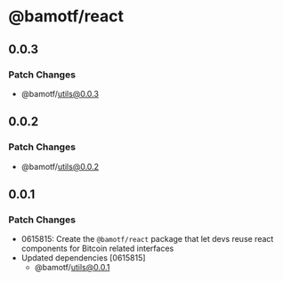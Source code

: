 # @bamotf/react

## 0.0.3

### Patch Changes

- @bamotf/utils@0.0.3

## 0.0.2

### Patch Changes

- @bamotf/utils@0.0.2

## 0.0.1

### Patch Changes

- 0615815: Create the `@bamotf/react` package that let devs reuse react
  components for Bitcoin related interfaces
- Updated dependencies [0615815]
  - @bamotf/utils@0.0.1
